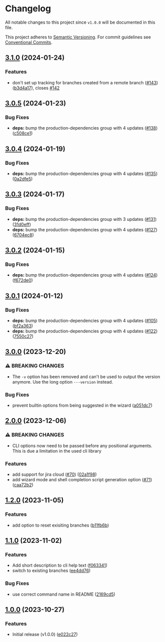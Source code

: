 # Changelog

All notable changes to this project since `v1.0.0` will be documented in this
file.

This project adheres to [Semantic
Versioning](https://semver.org/spec/v2.0.0.html). For commit guidelines see
[Conventional Commits](https://www.conventionalcommits.org/en/v1.0.0/).

## [3.1.0](https://github.com/ccntrq/git-create-jira-branch/compare/v3.0.5...v3.1.0) (2024-01-24)


### Features

* don't set up tracking for branches created from a remote branch ([#143](https://github.com/ccntrq/git-create-jira-branch/issues/143)) ([b3d4a17](https://github.com/ccntrq/git-create-jira-branch/commit/b3d4a172e3d081e27276c002aaca58165bd85df2)), closes [#142](https://github.com/ccntrq/git-create-jira-branch/issues/142)

## [3.0.5](https://github.com/ccntrq/git-create-jira-branch/compare/v3.0.4...v3.0.5) (2024-01-23)


### Bug Fixes

* **deps:** bump the production-dependencies group with 4 updates ([#138](https://github.com/ccntrq/git-create-jira-branch/issues/138)) ([c508ce1](https://github.com/ccntrq/git-create-jira-branch/commit/c508ce1b578e24650dd541b7735bc80b6f5616a9))

## [3.0.4](https://github.com/ccntrq/git-create-jira-branch/compare/v3.0.3...v3.0.4) (2024-01-19)


### Bug Fixes

* **deps:** bump the production-dependencies group with 4 updates ([#135](https://github.com/ccntrq/git-create-jira-branch/issues/135)) ([0a2dfe5](https://github.com/ccntrq/git-create-jira-branch/commit/0a2dfe50ab6c24ba99aae5f687e9b6538b277d80))

## [3.0.3](https://github.com/ccntrq/git-create-jira-branch/compare/v3.0.2...v3.0.3) (2024-01-17)


### Bug Fixes

* **deps:** bump the production-dependencies group with 3 updates ([#131](https://github.com/ccntrq/git-create-jira-branch/issues/131)) ([31d0eff](https://github.com/ccntrq/git-create-jira-branch/commit/31d0eff436b2c1edb3e994fb24effa70f45e1b7a))
* **deps:** bump the production-dependencies group with 4 updates ([#127](https://github.com/ccntrq/git-create-jira-branch/issues/127)) ([6704ec8](https://github.com/ccntrq/git-create-jira-branch/commit/6704ec89eaa7784b3318330b3df29b655681022c))

## [3.0.2](https://github.com/ccntrq/git-create-jira-branch/compare/v3.0.1...v3.0.2) (2024-01-15)


### Bug Fixes

* **deps:** bump the production-dependencies group with 4 updates ([#124](https://github.com/ccntrq/git-create-jira-branch/issues/124)) ([f672de0](https://github.com/ccntrq/git-create-jira-branch/commit/f672de09dbf0777df68a3518ba1e0a49cf15cd74))

## [3.0.1](https://github.com/ccntrq/git-create-jira-branch/compare/v3.0.0...v3.0.1) (2024-01-12)


### Bug Fixes

* **deps:** bump the production-dependencies group with 4 updates ([#105](https://github.com/ccntrq/git-create-jira-branch/issues/105)) ([bf2a363](https://github.com/ccntrq/git-create-jira-branch/commit/bf2a36308ff93c6d036e96867d750954e8be6a04))
* **deps:** bump the production-dependencies group with 4 updates ([#122](https://github.com/ccntrq/git-create-jira-branch/issues/122)) ([7550c27](https://github.com/ccntrq/git-create-jira-branch/commit/7550c2773e6c25ae65a63c608dae0d7fb4e89812))

## [3.0.0](https://github.com/ccntrq/git-create-jira-branch/compare/v2.0.0...v3.0.0) (2023-12-20)


### ⚠ BREAKING CHANGES

* The `-v` option has been removed and can't be used to output the version anymore. Use the long option `---version` instead.

### Bug Fixes

* prevent builtin options from being suggested in the wizard ([a051dc7](https://github.com/ccntrq/git-create-jira-branch/commit/a051dc7201b6fffbdafa72c17f3266fd60508ea3))

## [2.0.0](https://github.com/ccntrq/git-create-jira-branch/compare/v1.2.0...v2.0.0) (2023-12-06)


### ⚠ BREAKING CHANGES

* CLI options now need to be passed before any positional arguments. This is due a limitation in the used cli library

### Features

* add support for jira cloud ([#70](https://github.com/ccntrq/git-create-jira-branch/issues/70)) ([02a1f98](https://github.com/ccntrq/git-create-jira-branch/commit/02a1f988d742f990287080b7f7b053c83d1d0038))
* add wizard mode and shell completion script generation option ([#71](https://github.com/ccntrq/git-create-jira-branch/issues/71)) ([caa72b2](https://github.com/ccntrq/git-create-jira-branch/commit/caa72b24995a7fbbd4d9f043579b36c2ee9fa973))

## [1.2.0](https://github.com/ccntrq/git-create-jira-branch/compare/v1.1.0...v1.2.0) (2023-11-05)


### Features

* add option to reset exisiting branches ([b11fb6b](https://github.com/ccntrq/git-create-jira-branch/commit/b11fb6b410c795a25608233dc6d4a87909a8a83c))

## [1.1.0](https://github.com/ccntrq/git-create-jira-branch/compare/v1.0.0...v1.1.0) (2023-11-02)


### Features

* Add short description to cli help text ([f063341](https://github.com/ccntrq/git-create-jira-branch/commit/f063341f87248b5345e5200a0dd1fd1d49a0ac47))
* switch to existing branches ([ee4dd76](https://github.com/ccntrq/git-create-jira-branch/commit/ee4dd76c28ef64fab996663a6ab011b609901752))


### Bug Fixes

* use correct command name in README ([2169cd5](https://github.com/ccntrq/git-create-jira-branch/commit/2169cd5d17ec9fad7da77885a4aca1735fd1b183))

## [1.0.0](https://github.com/ccntrq/git-create-jira-branch/compare/v1.0.0...v1.0.0) (2023-10-27)

### Features

- Initial release (v1.0.0) ([e022c27](https://github.com/ccntrq/git-create-jira-branch/commit/e022c27fd23fb30af2ce273acb69542be13ae867))
